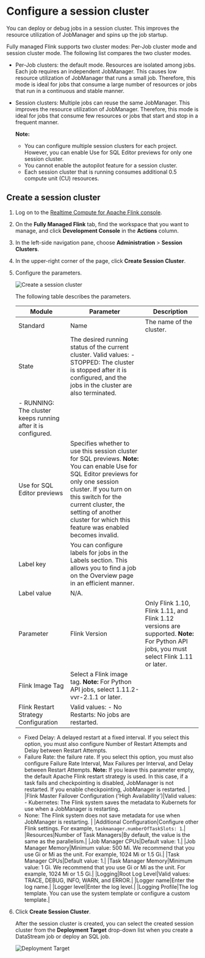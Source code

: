 # Configure a session cluster

You can deploy or debug jobs in a session cluster. This improves the resource utilization of JobManager and spins up the job startup.

Fully managed Flink supports two cluster modes: Per-Job cluster mode and session cluster mode. The following list compares the two cluster modes.

-   Per-Job clusters: the default mode. Resources are isolated among jobs. Each job requires an independent JobManager. This causes low resource utilization of JobManager that runs a small job. Therefore, this mode is ideal for jobs that consume a large number of resources or jobs that run in a continuous and stable manner.
-   Session clusters: Multiple jobs can reuse the same JobManager. This improves the resource utilization of JobManager. Therefore, this mode is ideal for jobs that consume few resources or jobs that start and stop in a frequent manner.

    **Note:**

    -   You can configure multiple session clusters for each project. However, you can enable Use for SQL Editor previews for only one session cluster.
    -   You cannot enable the autopilot feature for a session cluster.
    -   Each session cluster that is running consumes additional 0.5 compute unit \(CU\) resources.

## Create a session cluster

1.  Log on to the [Realtime Compute for Apache Flink console](https://realtime-compute.console.aliyun.com/console/cell?spm=a2c4g.11186623.2.16.1a8023a9J8TiPV).

2.  On the **Fully Managed Flink** tab, find the workspace that you want to manage, and click **Development Console** in the **Actions** column.

3.  In the left-side navigation pane, choose **Administration** \> **Session Clusters**.

4.  In the upper-right corner of the page, click **Create Session Cluster**.

5.  Configure the parameters.

    ![Create a session cluster](https://static-aliyun-doc.oss-accelerate.aliyuncs.com/assets/img/en-US/8996604161/p187373.png)

    The following table describes the parameters.

    |Module|Parameter|Description|
    |------|---------|-----------|
    |Standard|Name|The name of the cluster.|
    |State|The desired running status of the current cluster. Valid values:    -   STOPPED: The cluster is stopped after it is configured, and the jobs in the cluster are also terminated.
    -   RUNNING: The cluster keeps running after it is configured. |
    |Use for SQL Editor previews|Specifies whether to use this session cluster for SQL previews. **Note:** You can enable Use for SQL Editor previews for only one session cluster. If you turn on this switch for the current cluster, the setting of another cluster for which this feature was enabled becomes invalid. |
    |Label key|You can configure labels for jobs in the Labels section. This allows you to find a job on the Overview page in an efficient manner.|
    |Label value|N/A.|
    |Parameter|Flink Version|Only Flink 1.10, Flink 1.11, and Flink 1.12 versions are supported. **Note:** For Python API jobs, you must select Flink 1.11 or later. |
    |Flink Image Tag|Select a Flink image tag. **Note:** For Python API jobs, select 1.11.2-vvr-2.1.1 or later. |
    |Flink Restart Strategy Configuration|Valid values:    -   No Restarts: No jobs are restarted.
    -   Fixed Delay: A delayed restart at a fixed interval. If you select this option, you must also configure Number of Restart Attempts and Delay between Restart Attempts.
    -   Failure Rate: the failure rate. If you select this option, you must also configure Failure Rate Interval, Max Failures per Interval, and Delay between Restart Attempts.
**Note:** If you leave this parameter empty, the default Apache Flink restart strategy is used. In this case, if a task fails and checkpointing is disabled, JobManager is not restarted. If you enable checkpointing, JobManager is restarted. |
    |Flink Master Failover Configuration \('High Availability'\)|Valid values:    -   Kubernetes: The Flink system saves the metadata to Kubernets for use when a JobManager is restarting.
    -   None: The Flink system does not save metadata for use when JobManager is restarting. |
    |Additional Configuration|Configure other Flink settings. For example, `taskmanager.numberOfTaskSlots: 1`.|
    |Resources|Number of Task Managers|By default, the value is the same as the parallelism.|
    |Job Manager CPUs|Default value: 1.|
    |Job Manager Memory|Minimum value: 500 Mi. We recommend that you use Gi or Mi as the unit. For example, 1024 Mi or 1.5 Gi.|
    |Task Manager CPUs|Default value: 1.|
    |Task Manager Memory|Minimum value: 1 Gi. We recommend that you use Gi or Mi as the unit. For example, 1024 Mi or 1.5 Gi.|
    |Logging|Root Log Level|Valid values: TRACE, DEBUG, INFO, WARN, and ERROR.|
    |Logger name|Enter the log name.|
    |Logger level|Enter the log level.|
    |Logging Profile|The log template. You can use the system template or configure a custom template.|

6.  Click **Create Session Cluster**.

    After the session cluster is created, you can select the created session cluster from the **Deployment Target** drop-down list when you create a DataStream job or deploy an SQL job.

    ![Deployment Target](https://static-aliyun-doc.oss-accelerate.aliyuncs.com/assets/img/en-US/8996604161/p187554.png)



